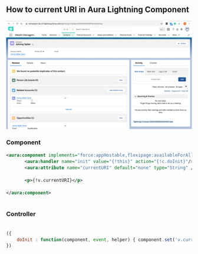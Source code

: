 ## How to current URI in Aura Lightning Component

![uri info](img/uri-info-1.png)


### Component

``` xml
<aura:component implements="force:appHostable,flexipage:availableForAllPageTypes,flexipage:availableForRecordHome,force:hasRecordId,forceCommunity:availableForAllPageTypes,force:lightningQuickAction" access="global" >
	   <aura:handler name="init" value="{!this}" action="{!c.doInit}"/>
       <aura:attribute name="currentURI" default="none" type="String" />
    
       <p>{!v.currentURI}</p>
 
</aura:component>



```

### Controller

```js

({
	doInit : function(component, event, helper) { component.set('v.currentURI', window.location.pathname); }
})


```
